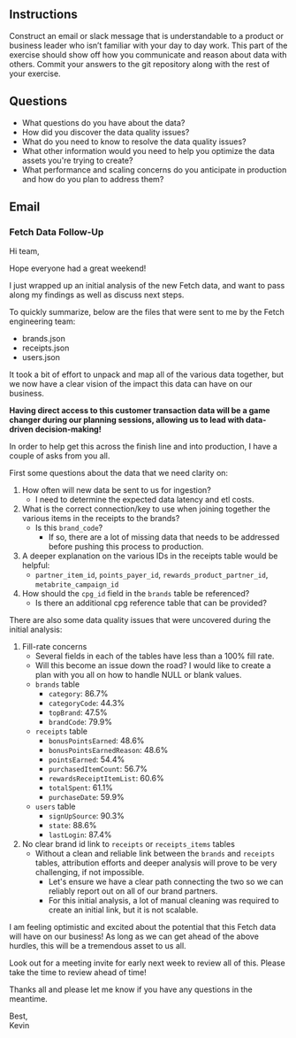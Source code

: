## Instructions
Construct an email or slack message that is understandable to a product or business leader who isn’t familiar with your day to day work. This part of the exercise should show off how you communicate and reason about data with others. Commit your answers to the git repository along with the rest of your exercise.

## Questions
* What questions do you have about the data?
* How did you discover the data quality issues?
* What do you need to know to resolve the data quality issues?
* What other information would you need to help you optimize the data assets you're trying to create?
* What performance and scaling concerns do you anticipate in production and how do you plan to address them?

## Email 
### Fetch Data Follow-Up
Hi team,

Hope everyone had a great weekend!

I just wrapped up an initial analysis of the new Fetch data, and want to pass along my findings as well as discuss next steps. 

To quickly summarize, below are the files that were sent to me by the Fetch engineering team:  
* brands.json
* receipts.json
* users.json

It took a bit of effort to unpack and map all of the various data together, but we now have a clear vision of the impact this data can have on our business.  

**Having direct access to this customer transaction data will be a game changer during our planning sessions, allowing us to lead with data-driven decision-making!**

In order to help get this across the finish line and into production, I have a couple of asks from you all.

First some questions about the data that we need clarity on:  
1. How often will new data be sent to us for ingestion? 
    * I need to determine the expected data latency and etl costs.
2. What is the correct connection/key to use when joining together the various items in the receipts to the brands?
    * Is this `brand_code`?
        * If so, there are a lot of missing data that needs to be addressed before pushing this process to production.
3. A deeper explanation on the various IDs in the receipts table would be helpful:
    * `partner_item_id`, `points_payer_id`, `rewards_product_partner_id`, `metabrite_campaign_id`
4. How should the `cpg_id` field in the `brands` table be referenced?
    * Is there an additional cpg reference table that can be provided?

There are also some data quality issues that were uncovered during the initial analysis:  
1. Fill-rate concerns
    * Several fields in each of the tables have less than a 100% fill rate.
    * Will this become an issue down the road? I would like to create a plan with you all on how to handle NULL or blank values. 
    * `brands` table
        * `category`: 86.7%
        * `categoryCode`: 44.3%
        * `topBrand`: 47.5%
        * `brandCode`: 79.9%
    * `receipts` table
        * `bonusPointsEarned`: 48.6%
        * `bonusPointsEarnedReason`: 48.6%
        * `pointsEarned`: 54.4%
        * `purchasedItemCount`: 56.7%
        * `rewardsReceiptItemList`: 60.6%
        * `totalSpent`: 61.1%
        * `purchaseDate`: 59.9%
    * `users` table
        * `signUpSource`: 90.3%
        * `state`: 88.6%
        * `lastLogin`: 87.4%
2. No clear brand id link to `receipts` or `receipts_items` tables
    * Without a clean and reliable link between the `brands` and `receipts` tables, attribution efforts and deeper analysis will prove to be very challenging, if not impossible. 
        * Let's ensure we have a clear path connecting the two so we can reliably report out on all of our brand partners. 
        * For this initial analysis, a lot of manual cleaning was required to create an initial link, but it is not scalable. 

I am feeling optimistic and excited about the potential that this Fetch data will have on our business! As long as we can get ahead of the above hurdles, this will be a tremendous asset to us all.   

Look out for a meeting invite for early next week to review all of this. 
Please take the time to review ahead of time!

Thanks all and please let me know if you have any questions in the meantime. 

Best,  
Kevin